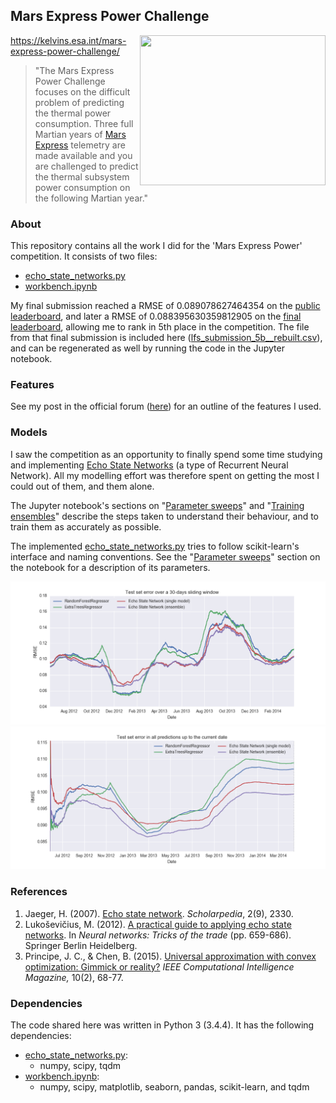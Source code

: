 ## Mars Express Power Challenge ##
<a href="https://kelvins.esa.int/mars-express-power-challenge/">
<img align=right width="297" height="240" src="https://upload.wikimedia.org/wikipedia/commons/thumb/9/9d/Mars-express-volcanoes-sm.jpg/594px-Mars-express-volcanoes-sm.jpg"></a>

https://kelvins.esa.int/mars-express-power-challenge/

> "The Mars Express Power Challenge focuses on the difficult problem of predicting the thermal power consumption. Three full Martian years of [Mars Express][Mars_Express] telemetry are made available and you are challenged to predict the thermal subsystem power consumption on the following Martian year."


### About ###

This repository contains all the work I did for the 'Mars Express Power' competition. It consists of two files:

 * [echo_state_networks.py](echo_state_networks.py)
 * [workbench.ipynb][nb]

My final submission reached a RMSE of 0.089078627464354 on the [public leaderboard][public leaderboard], and later a RMSE of 0.088395630359812905 on the [final leaderboard][final leaderboard], allowing me to rank in 5th place in the competition.
The file from that final submission is included here ([lfs_submission_5b__rebuilt.csv](lfs_submission_5b__rebuilt.csv)), and can be regenerated as well by running the code in the Jupyter notebook.


### Features ###

See my post in the official forum ([here][end_post]) for an outline of the features I used.


### Models ###

I saw the competition as an opportunity to finally spend some time studying and implementing [Echo State Networks][ESN_schol] (a type of Recurrent Neural Network). All my modelling effort was therefore spent on getting the most I could out of them, and them alone.

The Jupyter notebook's sections on "[Parameter sweeps][nb_params]" and "[Training ensembles][nb_ensem]" describe the steps taken to understand their behaviour, and to train them as accurately as possible.

The implemented [echo_state_networks.py](echo_state_networks.py) tries to follow scikit-learn's interface and naming conventions. See the "[Parameter sweeps][nb_params]" section on the notebook for a description of its parameters.

![Test set error over a 30-days sliding window](plots/error_over_time__testset__per_month.png)
![Test set error in all predictions up to the current date](plots/error_over_time__testset__so_far.png)

### References ###

1. Jaeger, H. (2007). [Echo state network][ESN_schol]. *Scholarpedia*, 2(9), 2330.
2. Lukoševičius, M. (2012). [A practical guide to applying echo state networks][ESN_guide]. In *Neural networks: Tricks of the trade* (pp. 659-686). Springer Berlin Heidelberg.
3. Principe, J. C., & Chen, B. (2015). [Universal approximation with convex optimization: Gimmick or reality?][CULM] *IEEE Computational Intelligence Magazine,* 10(2), 68-77.


### Dependencies ###

The code shared here was written in Python 3 (3.4.4). It has the following dependencies:

 * [echo_state_networks.py](echo_state_networks.py):
   * numpy, scipy, tqdm
 * [workbench.ipynb][nb]:
   * numpy, scipy, matplotlib, seaborn, pandas, scikit-learn, and tqdm



[Mars_Express]: https://en.wikipedia.org/wiki/Mars_Express
[public leaderboard]: https://kelvins.esa.int/mars-express-power-challenge/leaderboard/
[final leaderboard]: https://kelvins.esa.int/mars-express-power-challenge/results/

[end_post]: https://kelvins.esa.int/mars-express-power-challenge/discussion/110/#c115

[ESN_schol]: http://www.scholarpedia.org/article/Echo_state_network
[ESN_guide]: http://minds.jacobs-university.de/sites/default/files/uploads/papers/PracticalESN.pdf
[CULM]: http://dx.doi.org/10.1109/MCI.2015.2405352

[nb]: http://nbviewer.jupyter.org/github/lfsimoes/mars_express__esn/blob/master/workbench.ipynb
[nb_params]: http://nbviewer.jupyter.org/github/lfsimoes/mars_express__esn/blob/master/workbench.ipynb#Parameter-sweep
[nb_ensem]: http://nbviewer.jupyter.org/github/lfsimoes/mars_express__esn/blob/master/workbench.ipynb#Training-ensembles

